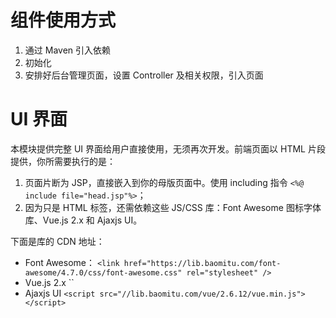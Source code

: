 
# 组件使用方式

1. 通过 Maven 引入依赖
1. 初始化
1. 安排好后台管理页面，设置 Controller 及相关权限，引入页面

# UI 界面
本模块提供完整 UI 界面给用户直接使用，无须再次开发。前端页面以 HTML 片段提供，你所需要执行的是：

1. 页面片断为 JSP，直接嵌入到你的母版页面中。使用 including 指令 `<%@ include file="head.jsp"%>`；
1. 因为只是 HTML 标签，还需依赖这些 JS/CSS 库：Font Awesome 图标字体库、Vue.js 2.x 和 Ajaxjs UI。

下面是库的 CDN 地址：

- Font Awesome： `<link href="https://lib.baomitu.com/font-awesome/4.7.0/css/font-awesome.css" rel="stylesheet" />`
- Vue.js 2.x ``
- Ajaxjs UI `<script src="//lib.baomitu.com/vue/2.6.12/vue.min.js"></script>`